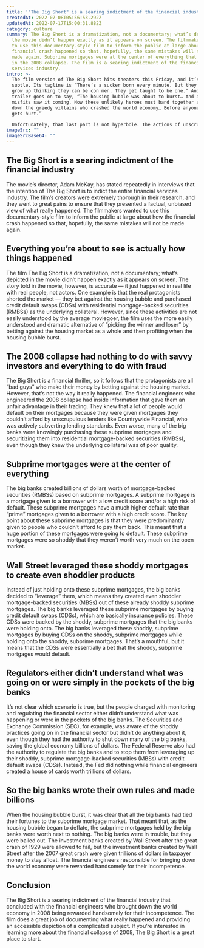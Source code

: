 ```yaml
---
title: '"The Big Short" is a searing indictment of the financial industry'
createdAt: 2022-07-08T05:56:53.292Z
updatedAt: 2022-07-17T15:00:31.882Z
category: culture
summary: The Big Short is a dramatization, not a documentary; what’s depicted in
  the movie didn’t happen exactly as it appears on screen. The filmmakers wanted
  to use this documentary-style film to inform the public at large about how the
  financial crash happened so that, hopefully, the same mistakes will not be
  made again. Subprime mortgages were at the center of everything that happened
  in the 2008 collapse. The film is a searing indictment of the financial
  services industry.
intro: >-
  The film version of The Big Short hits theaters this Friday, and it’s not
  subtle. Its tagline is “There’s a sucker born every minute. But they don’t
  grow up thinking they can be con men. They get taught to be one.” And its
  trailer goes on to say, “The housing bubble was about to burst… And a group of
  misfits saw it coming. Now these unlikely heroes must band together and bring
  down the greedy villains who crashed the world economy… Before anyone else
  gets hurt.”

  Unfortunately, that last part is not hyperbole. The actions of unscrupulous financial engineers — colloquially known as “bankers” — led directly to the Great Recession in 2008, which cost millions their jobs and homes, while triggering widespread deflation and anemic growth throughout much of the developed world for years thereafter.
imageSrc: ""
imageSrcBase64: ""
---
```


## The Big Short is a searing indictment of the financial industry

The movie’s director, Adam McKay, has stated repeatedly in interviews that the intention of The Big Short is to indict the entire financial services industry. The film’s creators were extremely thorough in their research, and they went to great pains to ensure that they presented a factual, unbiased view of what really happened.
The filmmakers wanted to use this documentary-style film to inform the public at large about how the financial crash happened so that, hopefully, the same mistakes will not be made again.

## Everything you’re about to see is actually how things happened

The film The Big Short is a dramatization, not a documentary; what’s depicted in the movie didn’t happen exactly as it appears on screen. The story told in the movie, however, is accurate — it just happened in real life with real people, not actors.
One example is that the real protagonists shorted the market — they bet against the housing bubble and purchased credit default swaps (CDSs) with residential mortgage-backed securities (RMBSs) as the underlying collateral.
However, since these activities are not easily understood by the average moviegoer, the film uses the more easily understood and dramatic alternative of “picking the winner and loser” by betting against the housing market as a whole and then profiting when the housing bubble burst.

## The 2008 collapse had nothing to do with savvy investors and everything to do with fraud

The Big Short is a financial thriller, so it follows that the protagonists are all “bad guys” who make their money by betting against the housing market. However, that’s not the way it really happened.
The financial engineers who engineered the 2008 collapse had inside information that gave them an unfair advantage in their trading. They knew that a lot of people would default on their mortgages because they were given mortgages they couldn’t afford by unscrupulous lenders like Countrywide Financial, who was actively subverting lending standards.
Even worse, many of the big banks were knowingly purchasing these subprime mortgages and securitizing them into residential mortgage-backed securities (RMBSs), even though they knew the underlying collateral was of poor quality.

## Subprime mortgages were at the center of everything

The big banks created billions of dollars worth of mortgage-backed securities (RMBSs) based on subprime mortgages. A subprime mortgage is a mortgage given to a borrower with a low credit score and/or a high risk of default. These subprime mortgages have a much higher default rate than “prime” mortgages given to a borrower with a high credit score.
The key point about these subprime mortgages is that they were predominantly given to people who couldn’t afford to pay them back. This meant that a huge portion of these mortgages were going to default. These subprime mortgages were so shoddy that they weren’t worth very much on the open market.

## Wall Street leveraged these shoddy mortgages to create even shoddier products

Instead of just holding onto these subprime mortgages, the big banks decided to “leverage” them, which means they created even shoddier mortgage-backed securities (MBSs) out of these already shoddy subprime mortgages.
The big banks leveraged these subprime mortgages by buying credit default swaps (CDSs), which are basically insurance policies. These CDSs were backed by the shoddy, subprime mortgages that the big banks were holding onto.
The big banks leveraged these shoddy, subprime mortgages by buying CDSs on the shoddy, subprime mortgages while holding onto the shoddy, subprime mortgages. That’s a mouthful, but it means that the CDSs were essentially a bet that the shoddy, subprime mortgages would default.

## Regulators either didn’t understand what was going on or were simply in the pockets of the big banks

It’s not clear which scenario is true, but the people charged with monitoring and regulating the financial sector either didn’t understand what was happening or were in the pockets of the big banks.
The Securities and Exchange Commission (SEC), for example, was aware of the shoddy practices going on in the financial sector but didn’t do anything about it, even though they had the authority to shut down many of the big banks, saving the global economy billions of dollars.
The Federal Reserve also had the authority to regulate the big banks and to stop them from leveraging up their shoddy, subprime mortgage-backed securities (MBSs) with credit default swaps (CDSs).
Instead, the Fed did nothing while financial engineers created a house of cards worth trillions of dollars.

## So the big banks wrote their own rules and made billions

When the housing bubble burst, it was clear that all the big banks had tied their fortunes to the subprime mortgage market. That meant that, as the housing bubble began to deflate, the subprime mortgages held by the big banks were worth next to nothing.
The big banks were in trouble, but they were bailed out. The investment banks created by Wall Street after the great crash of 1929 were allowed to fail, but the investment banks created by Wall Street after the 2007 great crash were given trillions of dollars in taxpayer money to stay afloat.
The financial engineers responsible for bringing down the world economy were rewarded handsomely for their incompetence.

## Conclusion

The Big Short is a searing indictment of the financial industry that concluded with the financial engineers who brought down the world economy in 2008 being rewarded handsomely for their incompetence.
The film does a great job of documenting what really happened and providing an accessible depiction of a complicated subject. If you’re interested in learning more about the financial collapse of 2008, The Big Short is a great place to start.
